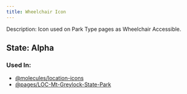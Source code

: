 ```yaml
---
title: Wheelchair Icon
---
```

Description: Icon used on Park Type pages as Wheelchair Accessible.

## State: Alpha

### Used In:
- [@molecules/location-icons](/?p=molecules-location-icons)
- [@pages/LOC-Mt-Greylock-State-Park](/?p=pages-LOC-Mt-Greylock-State-Park)
